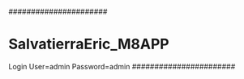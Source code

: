 ######################
# SalvatierraEric_M8APP
Login
User=admin
Password=admin
#######################
